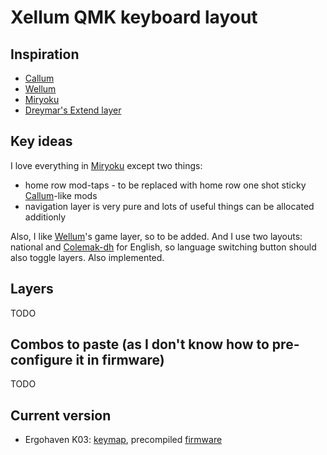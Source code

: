 # Xellum QMK keyboard layout

## Inspiration

- [Callum](https://github.com/callum-oakley/qmk_firmware/tree/master/users/callum)
- [Wellum](https://github.com/braindefender/wellum)
- [Miryoku](https://github.com/manna-harbour/miryoku)
- [Dreymar's Extend layer](https://dreymar.colemak.org/layers-extend.html)

## Key ideas

I love everything in [Miryoku](https://github.com/manna-harbour/miryoku) except two things:

- home row mod-taps - to be replaced with home row one shot sticky [Callum](https://github.com/callum-oakley/qmk_firmware/tree/master/users/callum)-like mods
- navigation layer is very pure and lots of useful things can be allocated additionly

Also, I like [Wellum](https://github.com/braindefender/wellum)'s game layer, so to be added. And I use two layouts: national and [Colemak-dh](https://colemakmods.github.io/mod-dh/) for English, so language switching button should also toggle layers. Also implemented.

## Layers

TODO

## Combos to paste (as I don't know how to pre-configure it in firmware)

TODO

## Current version

- Ergohaven K03: [keymap](./keyboards/ergohaven/k03/keymaps/xellum/keymap.c), precompiled [firmware](https://github.com/XelorR/xellum/releases/download/latest/ergohaven_k03_xellum.uf2)
